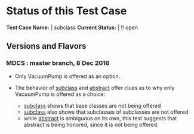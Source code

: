# Status of this Test Case

**Test Case Name:** | subclass
**Current Status:** | :bangbang: open

## Versions and Flavors

### MDCS : master branch, 8 Dec 2016

*  Only VacuumPump is offered as an option.  

*  The behavior of [subclass](../subclass) and 
   [abstract](../abstract) offer clues as to why only VacuumPump is
   offered as a choice:
   * [subclass](../subclass) shows that base classes are not being
     offered
   * [subclass](../subclass) also shows that subclasses of subclasses
     are not offered
   * while [abstract](../abstract) is ambiguous on its own, this test
     suggests that abstract is being honored, since it is not being
     offered.

